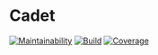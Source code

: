 # Cadet
[![Maintainability](https://api.codeclimate.com/v1/badges/97ebfb773f2b6986f4e1/maintainability)](https://codeclimate.com/github/Niyapmet05/Cadet/maintainability)
[![Build](https://travis-ci.com/Niyapmet05/Cadet)](https://travis-ci.com/Niyapmet05/Cadet)
[![Coverage](https://api.codeclimate.com/v1/badges/97ebfb773f2b6986f4e1/test_coverage)](https://codeclimate.com/github/Niyapmet05/Cadet/test_coverage)